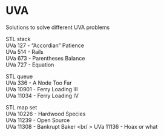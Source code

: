# UVA
Solutions to solve different UVA problems

STL stack  <br />
UVa 127 - “Accordian” Patience  <br />
UVa 514 - Rails <br />
UVa 673 - Parentheses Balance <br />
UVa 727 - Equation <br />

STL queue <br />
UVa 336 - A Node Too Far <br />
UVa 10901 - Ferry Loading III <br />
UVa 11034 - Ferry Loading IV <br />

STL map set <br />
UVa 10226 - Hardwood Species <br/>
UVa 11239 - Open Source <br />
UVa 11308 - Bankrupt Baker <br/ >
UVa 11136 - Hoax or what <br/>